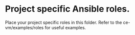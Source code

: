 # Project specific Ansible roles.

Place your project specific roles in this folder. 
Refer to the ce-vm/examples/roles for useful examples.